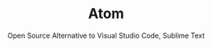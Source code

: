 ---
 title: Atom
 subtitle: Open Source Alternative to Visual Studio Code, Sublime Text
 description: The hackable text editor
 image: https://cdn.prod.website-files.com/6220c55c69733896bb8a4724/63f5be21dbcfa982e5435f95_0Me_z-9TheH8NTSkigJ5RAW3wMqYwcsaE8ST3f3kOgU.png
 image-alt: atom-logo
 license: MIT
 tags: ["dev","tools"]
 type: Dev
 github: https://github.com/atom/atom
 link:  https://github.blog/news-insights/product-news/sunsetting-atom/
 description2: Atom is a free and open-source text editor that's popular among developers and programmers. It's known for its user-friendly interface and extensive customization options, allowing users to tailor it to their specific needs. Atom is built on Electron, a framework that allows it to run on multiple platforms, including Windows, macOS, and Linux. With its built-in package manager, users can easily install and manage plugins to enhance its functionality and integrate with various tools and services.
---